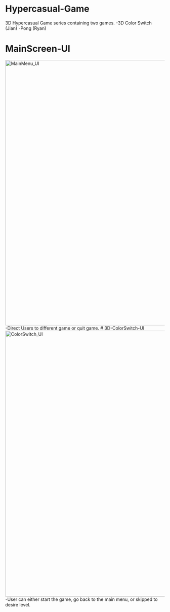 # Hypercasual-Game
3D Hypercasual Game series containing two games.
  -3D Color Switch (Jian) 
  -Pong (Ryan)
# MainScreen-UI
<img width="837" alt="MainMenu_UI" src="https://github.com/Jian-bot/Hypercasual-Game/assets/76824957/3824aa78-b1da-4e28-b5be-cbf0275c4374">
  -Direct Users to different game or quit game. 
# 3D-ColorSwitch-UI
<img width="839" alt="ColorSwitch_UI" src="https://github.com/Jian-bot/Hypercasual-Game/assets/76824957/a87faee8-3763-4b1e-aa82-f21239574232">
  -User can either start the game, go back to the main menu, or skipped to desire level.
  
